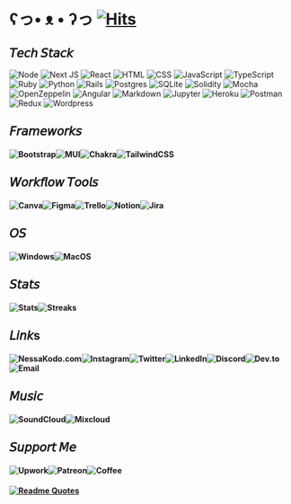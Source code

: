 
# ʕっ• ᴥ • ʔっ [![Hits](https://hits.seeyoufarm.com/api/count/incr/badge.svg?url=https%3A%2F%2Fgithub.com%2Fgjbae1212%2Fhit-counter&count_bg=%23B7178C&title_bg=%23555555&icon=&icon_color=%23E7E7E7&title=hits&edge_flat=false)](https://hits.seeyoufarm.com)

## 𝘛𝘦𝘤𝘩 𝘚𝘵𝘢𝘤𝘬

![Node](https://img.shields.io/badge/Node.js-B7178C?style=for-the-badge&logo=nodedotjs&logoColor=white)
![Next JS](https://img.shields.io/badge/Next-B7178C?style=for-the-badge&logo=next.js&logoColor=white)
![React](https://img.shields.io/badge/react-B7178C?style=for-the-badge&logo=react&logoColor=white)
![HTML](https://img.shields.io/badge/HTML5-B7178C?style=for-the-badge&logo=html5&logoColor=white)
![CSS](https://img.shields.io/badge/CSS3-B7178C?style=for-the-badge&logo=css3&logoColor=white)
![JavaScript](https://img.shields.io/badge/javascript-B7178C?style=for-the-badge&logo=javascript&logoColor=white)
![TypeScript](https://img.shields.io/badge/TypeScript-B7178C?style=for-the-badge&logo=typescript&logoColor=white)
![Ruby](https://img.shields.io/badge/ruby-B7178C?style=for-the-badge&logo=ruby&logoColor=white)
![Python](https://img.shields.io/badge/Python-B7178C?style=for-the-badge&logo=python&logoColor=white)
![Rails](https://img.shields.io/badge/rails-B7178C?style=for-the-badge&logo=ruby-on-rails&logoColor=white)
![Postgres](https://img.shields.io/badge/postgres-B7178C?style=for-the-badge&logo=postgresql&logoColor=white)
![SQLite](https://img.shields.io/badge/sqlite-B7178C?style=for-the-badge&logo=sqlite&logoColor=white)
![Solidity](https://img.shields.io/badge/Solidity-B7178C?style=for-the-badge&logo=solidity&logoColor=white)
![Mocha](https://img.shields.io/badge/Mocha-B7178C?style=for-the-badge&logo=Mocha&logoColor=white)
![OpenZeppelin](https://img.shields.io/badge/OpenZeppelin-B7178C?logo=OpenZeppelin&logoColor=fff&style=for-the-badge)
![Angular](https://img.shields.io/badge/Angular-B7178C?style=for-the-badge&logo=angular&logoColor=white)
![Markdown](https://img.shields.io/badge/markdown-B7178C?style=for-the-badge&logo=markdown&logoColor=white)
![Jupyter](https://img.shields.io/badge/Jupyter-B7178C?&style=for-the-badge&logo=Jupyter&logoColor=white)
![Heroku](https://img.shields.io/badge/heroku-B7178C?style=for-the-badge&logo=heroku&logoColor=white)
![Postman](https://img.shields.io/badge/Postman-B7178C?style=for-the-badge&logo=Postman&logoColor=white)
![Redux](https://img.shields.io/badge/Redux-B7178C?style=for-the-badge&logo=redux&logoColor=white)
![Wordpress](https://img.shields.io/badge/Wordpress-B7178C?style=for-the-badge&logo=wordpress&logoColor=white)


## 𝘍𝘳𝘢𝘮𝘦𝘸𝘰𝘳𝘬𝘴

#### ![Bootstrap](https://img.shields.io/badge/bootstrap-B7178C?style=for-the-badge&logo=bootstrap&logoColor=white)![MUI](https://img.shields.io/badge/Material%20UI-B7178C?style=for-the-badge&logo=mui&logoColor=white)![Chakra](https://img.shields.io/badge/Chakra--UI-B7178C?style=for-the-badge&logo=chakra-ui&logoColor=white)![TailwindCSS](https://img.shields.io/badge/tailwindcss-B7178C?style=for-the-badge&logo=tailwind-css&logoColor=white)


## 𝘞𝘰𝘳𝘬𝘧𝘭𝘰𝘸 𝘛𝘰𝘰𝘭𝘴

#### ![Canva](https://img.shields.io/badge/Canva-B7178C?style=for-the-badge&logo=Canva&logoColor=white)![Figma](https://img.shields.io/badge/Figma-B7178C?style=for-the-badge&logo=figma&logoColor=white)![Trello](https://img.shields.io/badge/Trello-B7178C?style=for-the-badge&logo=trello&logoColor=white)![Notion](https://img.shields.io/badge/Notion-B7178C?style=for-the-badge&logo=notion&logoColor=white)![Jira](https://img.shields.io/badge/Jira-B7178C?style=for-the-badge&logo=Jira&logoColor=white)

## 𝘖𝘚

#### ![Windows](https://img.shields.io/badge/Windows-B7178C?style=for-the-badge&logo=windows&logoColor=white)![MacOS](https://img.shields.io/badge/mac%20os-B7178C?style=for-the-badge&logo=apple&logoColor=white)

## 𝘚𝘵𝘢𝘵𝘴

#### ![Stats](https://github-readme-stats.vercel.app/api?username=nessakodo&theme={synthwave})![Streaks](https://github-readme-streak-stats.herokuapp.com/?user=nessakodo&theme={synthwave})

<!-- ![Graph](https://github-readme-activity-graph.cyclic.app/graph?username=nessakodo&theme=minimal)
![Profile](https://github-profile-summary-cards.vercel.app/api/cards/profile-details?username=nessakodo&theme=vue) -->

## 𝘓𝘪𝘯𝘬s

#### ![NessaKodo.com](https://img.shields.io/badge/website-B7178C?style=for-the-badge&logo=About.me&logoColor=white)![Instagram](https://img.shields.io/badge/Instagram-B7178C?style=for-the-badge&logo=instagram&logoColor=white)![Twitter](https://img.shields.io/badge/Twitter-B7178C?style=for-the-badge&logo=twitter&logoColor=white)![LinkedIn](https://img.shields.io/badge/LinkedIn-B7178C?style=for-the-badge&logo=linkedin&logoColor=white)![Discord](https://img.shields.io/badge/Discord-B7178C?style=for-the-badge&logo=discord&logoColor=white)![Dev.to](https://img.shields.io/badge/dev.to-B7178C?style=for-the-badge&logo=dev.to&logoColor=white)![Email](https://img.shields.io/badge/Gmail-B7178C?style=for-the-badge&logo=gmail&logoColor=white)


## 𝘔𝘶𝘴𝘪𝘤

#### ![SoundCloud](https://img.shields.io/badge/SoundCloud-B7178C?style=for-the-badge&logo=soundcloud&logoColor=white)![Mixcloud](https://img.shields.io/badge/mix%20cloud-B7178C?style=for-the-badge&logo=mixcloud&logoColor=white)


## 𝘚𝘶𝘱𝘱𝘰𝘳𝘵 𝘔𝘦

#### ![Upwork](https://img.shields.io/badge/UpWork-B7178C?style=for-the-badge&logo=Upwork&logoColor=white)![Patreon](https://img.shields.io/badge/Patreon-B7178C?style=for-the-badge&logo=patreon&logoColor=white)![Coffee](https://img.shields.io/badge/Buy_Me_A_Coffee-B7178C?style=for-the-badge&logo=buy-me-a-coffee&logoColor=white)


####
#### [![Readme Quotes](https://quotes-github-readme.vercel.app/api?type=horizontal&theme=catppuccin_mocha&quote=Don’t+think+you+are,+know+you+are.&author=Morpheus)](https://github.com/piyushsuthar/github-readme-quotes)